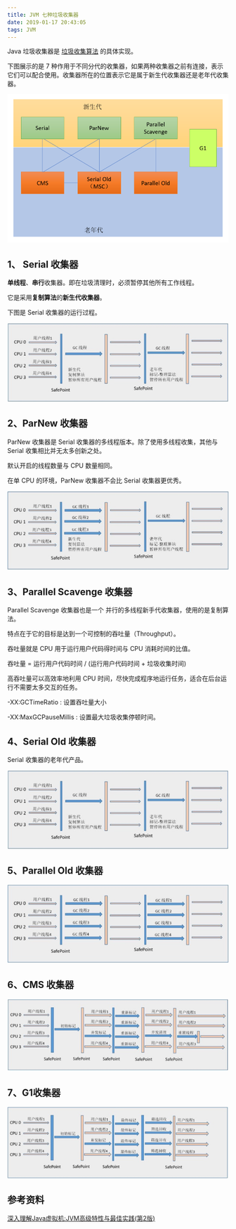 ```yaml
---
title: JVM 七种垃圾收集器
date: 2019-01-17 20:43:05
tags: JVM
---
```


Java 垃圾收集器是 [垃圾收集算法](http://wuzhangyang.com/2019/01/15/garbage-collection-algorithm/) 的具体实现。

下图展示的是 7 种作用于不同分代的收集器，如果两种收集器之前有连接，表示它们可以配合使用。收集器所在的位置表示它是属于新生代收集器还是老年代收集器。

![](https://raw.githubusercontent.com/zywudev/blog-source/master/image/seven_garbage_collector.png)



## 1、 Serial 收集器

**单线程**、**串行**收集器。即在垃圾清理时，必须暂停其他所有工作线程。

它是采用**复制算法**的**新生代收集器**。

下图是 Serial 收集器的运行过程。

![](https://raw.githubusercontent.com/zywudev/blog-source/master/image/serial_collector.png)

## 2、ParNew 收集器

ParNew 收集器是 Serial 收集器的多线程版本。除了使用多线程收集，其他与 Serial 收集相比并无太多创新之处。

默认开启的线程数量与 CPU 数量相同。

在单 CPU 的环境，ParNew 收集器不会比 Serial 收集器更优秀。

![](https://raw.githubusercontent.com/zywudev/blog-source/master/image/parnew_collector.png)

## 3、Parallel Scavenge 收集器

Parallel Scavenge 收集器也是一个 并行的多线程新手代收集器，使用的是复制算法。

特点在于它的目标是达到一个可控制的吞吐量（Throughput）。

吞吐量就是 CPU 用于运行用户代码得时间与 CPU 消耗时间的比值。

吞吐量 = 运行用户代码时间 / (运行用户代码时间 + 垃圾收集时间)

高吞吐量可以高效率地利用 CPU 时间，尽快完成程序地运行任务，适合在后台运行不需要太多交互的任务。

-XX:GCTimeRatio : 设置吞吐量大小

-XX:MaxGCPauseMillis : 设置最大垃圾收集停顿时间。

## 4、Serial Old 收集器

Serial 收集器的老年代产品。

![](https://raw.githubusercontent.com/zywudev/blog-source/master/image/serial_collector.png)



## 5、Parallel Old 收集器

![](https://raw.githubusercontent.com/zywudev/blog-source/master/image/parallel_old_collector.png)

## 6、CMS 收集器

![](https://raw.githubusercontent.com/zywudev/blog-source/master/image/cms_collector.png)

## 7、G1收集器

![](https://raw.githubusercontent.com/zywudev/blog-source/master/image/g1_collector.png)



## 参考资料

[深入理解Java虚拟机:JVM高级特性与最佳实践(第2版)](https://book.douban.com/subject/24722612/)

